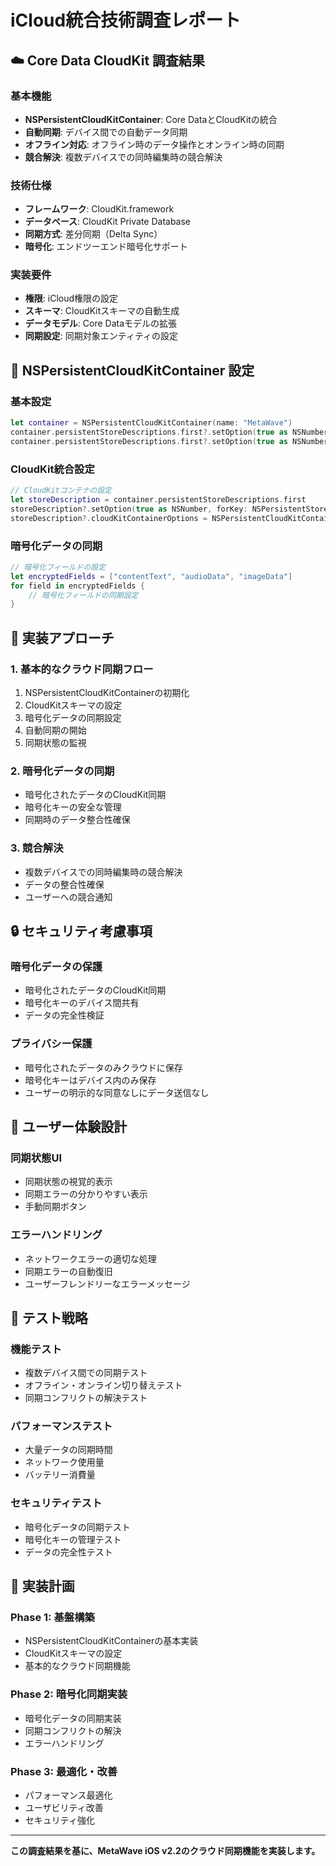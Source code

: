 # iCloud統合技術調査レポート

## ☁️ Core Data CloudKit 調査結果

### 基本機能
- **NSPersistentCloudKitContainer**: Core DataとCloudKitの統合
- **自動同期**: デバイス間での自動データ同期
- **オフライン対応**: オフライン時のデータ操作とオンライン時の同期
- **競合解決**: 複数デバイスでの同時編集時の競合解決

### 技術仕様
- **フレームワーク**: CloudKit.framework
- **データベース**: CloudKit Private Database
- **同期方式**: 差分同期（Delta Sync）
- **暗号化**: エンドツーエンド暗号化サポート

### 実装要件
- **権限**: iCloud権限の設定
- **スキーマ**: CloudKitスキーマの自動生成
- **データモデル**: Core Dataモデルの拡張
- **同期設定**: 同期対象エンティティの設定

## 🔧 NSPersistentCloudKitContainer 設定

### 基本設定
```swift
let container = NSPersistentCloudKitContainer(name: "MetaWave")
container.persistentStoreDescriptions.first?.setOption(true as NSNumber, forKey: NSPersistentHistoryTrackingKey)
container.persistentStoreDescriptions.first?.setOption(true as NSNumber, forKey: NSPersistentStoreRemoteChangeNotificationPostOptionKey)
```

### CloudKit統合設定
```swift
// CloudKitコンテナの設定
let storeDescription = container.persistentStoreDescriptions.first
storeDescription?.setOption(true as NSNumber, forKey: NSPersistentStoreRemoteChangeNotificationPostOptionKey)
storeDescription?.cloudKitContainerOptions = NSPersistentCloudKitContainerOptions(containerIdentifier: "iCloud.com.vibe5.MetaWave")
```

### 暗号化データの同期
```swift
// 暗号化フィールドの設定
let encryptedFields = ["contentText", "audioData", "imageData"]
for field in encryptedFields {
    // 暗号化フィールドの同期設定
}
```

## 🎯 実装アプローチ

### 1. 基本的なクラウド同期フロー
1. NSPersistentCloudKitContainerの初期化
2. CloudKitスキーマの設定
3. 暗号化データの同期設定
4. 自動同期の開始
5. 同期状態の監視

### 2. 暗号化データの同期
- 暗号化されたデータのCloudKit同期
- 暗号化キーの安全な管理
- 同期時のデータ整合性確保

### 3. 競合解決
- 複数デバイスでの同時編集時の競合解決
- データの整合性確保
- ユーザーへの競合通知

## 🔒 セキュリティ考慮事項

### 暗号化データの保護
- 暗号化されたデータのCloudKit同期
- 暗号化キーのデバイス間共有
- データの完全性検証

### プライバシー保護
- 暗号化されたデータのみクラウドに保存
- 暗号化キーはデバイス内のみ保存
- ユーザーの明示的な同意なしにデータ送信なし

## 📱 ユーザー体験設計

### 同期状態UI
- 同期状態の視覚的表示
- 同期エラーの分かりやすい表示
- 手動同期ボタン

### エラーハンドリング
- ネットワークエラーの適切な処理
- 同期エラーの自動復旧
- ユーザーフレンドリーなエラーメッセージ

## 🧪 テスト戦略

### 機能テスト
- 複数デバイス間での同期テスト
- オフライン・オンライン切り替えテスト
- 同期コンフリクトの解決テスト

### パフォーマンステスト
- 大量データの同期時間
- ネットワーク使用量
- バッテリー消費量

### セキュリティテスト
- 暗号化データの同期テスト
- 暗号化キーの管理テスト
- データの完全性テスト

## 🚀 実装計画

### Phase 1: 基盤構築
- NSPersistentCloudKitContainerの基本実装
- CloudKitスキーマの設定
- 基本的なクラウド同期機能

### Phase 2: 暗号化同期実装
- 暗号化データの同期実装
- 同期コンフリクトの解決
- エラーハンドリング

### Phase 3: 最適化・改善
- パフォーマンス最適化
- ユーザビリティ改善
- セキュリティ強化

---

**この調査結果を基に、MetaWave iOS v2.2のクラウド同期機能を実装します。**
